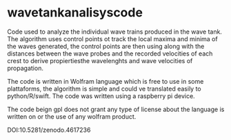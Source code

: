 # wavetankanalisyscode
Code used to analyze the individual wave trains produced in the wave tank.
The algorithm uses control points ot track the local maxima and minima of the waves generated, the control points are then using along with the distances between the wave probes and the recorded velocities of each crest to derive propiertiesthe wavelenghts and wave velocities of propagation.

The code is written in Wolfram language which is free to use in some plattaforms, the algorithm is simple and could ve translated easily to python/R/swift. The code was written using a raspberry pi device.

The code beign gpl does not grant any type of license about the language is written on or the use of any wolfram product.

DOI:10.5281/zenodo.4617236
